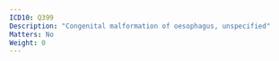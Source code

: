 ```yaml
---
ICD10: Q399
Description: "Congenital malformation of oesophagus, unspecified"
Matters: No
Weight: 0
---
```

